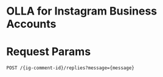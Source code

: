 # OLLA for Instagram Business Accounts

# Request Params

 `POST /{ig-comment-id}/replies?message={message}`


